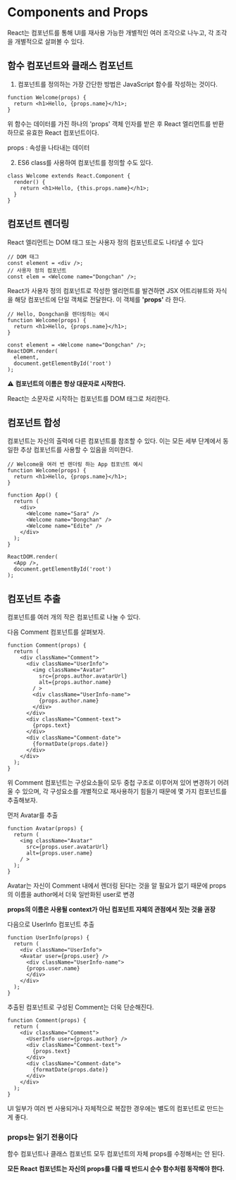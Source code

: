 # Components and Props

React는 컴포넌트를 통해 UI를 재사용 가능한 개별적인 여러 조각으로 나누고, 각 조각을 개별적으로 살펴볼 수 있다.

## 함수 컴포넌트와 클래스 컴포넌트

1. 컴포넌트를 정의하는 가장 간단한 방법은 JavaScript 함수를 작성하는 것이다.
```JSX
function Welcome(props) {
  return <h1>Hello, {props.name}</h1>;
}
```
위 함수는 데이터를 가진 하나의 'props' 객체 인자를 받은 후 React 엘리먼트를 반환하므로 유효한 React 컴포넌트이다.

props : 속성을 나타내는 데이터

2. ES6 class를 사용하여 컴포넌트를 정의할 수도 있다.
```JSX
class Welcome extends React.Component {
  render() {
    return <h1>Hello, {this.props.name}</h1>;
  }
}
```

## 컴포넌트 렌더링

React 엘리먼트는 DOM 태그 또는 사용자 정의 컴포넌트로도 나타낼 수 있다
```JSX
// DOM 태그
const element = <div />;
// 사용자 정의 컴포넌트
const elem = <Welcome name="Dongchan" />;
```

React가 사용자 정의 컴포넌트로 작성한 엘리먼트를 발견하면 JSX 어트리뷰트와 자식을 해당 컴포넌트에 단일 객체로 전달한다. 이 객체를 **'props'** 라 한다.
```JSX
// Hello, Dongchan을 렌더링하는 예시
function Welcome(props) {
  return <h1>Hello, {props.name}</h1>;
}

const element = <Welcome name="Dongchan" />;
ReactDOM.render(
  element,
  document.getElementById('root')
);
```

⚠ **컴포넌트의 이름은 항상 대문자로 시작한다.**

React는 소문자로 시작하는 컴포넌트를 DOM 태그로 처리한다.

## 컴포넌트 합성

컴포넌트는 자신의 출력에 다른 컴포넌트를 참조할 수 있다. 이는 모든 세부 단계에서 동일한 추상 컴포넌트를 사용할 수 있음을 의미한다.

```JSX
// Welcome을 여러 번 렌더링 하는 App 컴포넌트 예시
function Welcome(props) {
  return <h1>Hello, {props.name}</h1>;
}

function App() {
  return (
    <div>
      <Welcome name="Sara" />
      <Welcome name="Dongchan" />
      <Welcome name="Edite" />
    </div>
  );
}

ReactDOM.render(
  <App />,
  document.getElementById('root')
);
```

## 컴포넌트 추출

컴포넌트를 여러 개의 작은 컴포넌트로 나눌 수 있다.

다음 Comment 컴포넌트를 살펴보자.
```JSX
function Comment(props) {
  return (
    <div className="Comment">
      <div className="UserInfo">
        <img className="Avatar"
          src={props.author.avatarUrl}
          alt={props.author.name}
        / >
        <div className="UserInfo-name">
          {props.author.name}
        </div>
      </div>
      <div className="Comment-text">
        {props.text}
      </div>
      <div className="Comment-date">
        {formatDate(props.date)}
      </div>
    </div>
  );
}
```
위 Comment 컴포넌트는 구성요소들이 모두 중첩 구조로 이루어져 있어 변경하기 어려울 수 있으며, 각 구성요소를 개별적으로 재사용하기 힘들기 때문에 몇 가지 컴포넌트를 추출해보자.

먼저 Avatar를 추출
```JSX
function Avatar(props) {
  return (
    <img className="Avatar"
      src={props.user.avatarUrl}
      alt={props.user.name}
    / >
  );
}
```
Avatar는 자신이 Comment 내에서 렌더링 된다는 것을 알 필요가 없기 때문에 props의 이름을 author에서 더욱 일반화된 user로 변경

**props의 이름은 사용될 context가 아닌 컴포넌트 자체의 관점에서 짓는 것을 권장**

다음으로 UserInfo 컴포넌트 추출
```JSX
function UserInfo(props) {
  return (
    <div className="UserInfo">
    <Avatar user={props.user} />
      <div className="UserInfo-name">
      {props.user.name}
      </div>
    </div>
  );
}
```

추출된 컴포넌트로 구성된 Comment는 더욱 단순해진다.
```JSX
function Comment(props) {
  return (
    <div className="Comment">
      <UserInfo user={props.author} />
      <div className="Comment-text">
        {props.text}
      </div>
      <div className="Comment-date">
        {formatDate(props.date)}
      </div>
    </div>
  );
}
```
UI 일부가 여러 번 사용되거나  자체적으로 복잡한 경우에는 별도의 컴포넌트로 만드는게 좋다.

### props는 읽기 전용이다

함수 컴포넌트나 클래스 컴포넌트 모두 컴포넌트의 자체 props를 수정해서는 안 된다.

**모든 React 컴포넌트는 자신의 props를 다룰 때 반드시 순수 함수처럼 동작해야 한다.**